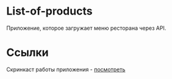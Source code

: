 # List-of-products
Приложение, которое загружает меню ресторана через API.

# Ссылки    
Скринкаст работы приложения - [посмотреть](https://disk.yandex.ru/i/hdoAe2Q9MTxG6Q)      
